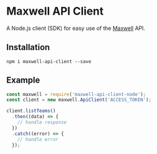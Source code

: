 # Maxwell API Client

A Node.js client (SDK) for easy use of the [Maxwell](https://maxwell.ai/) API.

## Installation

```
npm i maxwell-api-client --save
```

## Example

```javascript
const maxwell = require('maxwell-api-client-node');
const client = new maxwell.ApiClient('ACCESS_TOKEN');

client.listTeams()
  .then((data) => {
    // handle response
  })
  .catch((error) => {
    // handle error
  });
```
